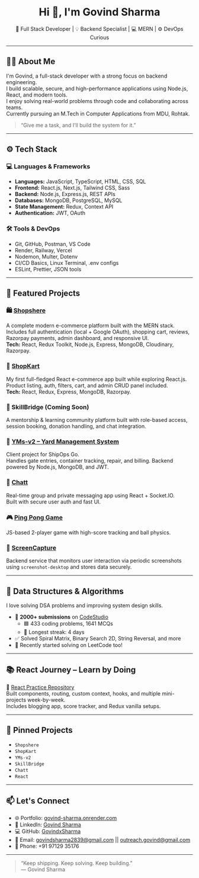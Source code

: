 <h1 align="center">Hi 👋, I'm Govind Sharma</h1>

<p align="center">
  🚀 Full Stack Developer | 💡 Backend Specialist | 💻 MERN | ⚙️ DevOps Curious
</p>

---

## 👨‍💻 About Me

I'm Govind, a full-stack developer with a strong focus on backend engineering.  
I build scalable, secure, and high-performance applications using Node.js, React, and modern tools.  
I enjoy solving real-world problems through code and collaborating across teams.  
Currently pursuing an M.Tech in Computer Applications from MDU, Rohtak.

> “Give me a task, and I’ll build the system for it.”

---

## ⚙️ Tech Stack

### 💻 Languages & Frameworks
- **Languages:** JavaScript, TypeScript, HTML, CSS, SQL
- **Frontend:** React.js, Next.js, Tailwind CSS, Sass
- **Backend:** Node.js, Express.js, REST APIs
- **Databases:** MongoDB, PostgreSQL, MySQL
- **State Management:** Redux, Context API
- **Authentication:** JWT, OAuth

### 🛠 Tools & DevOps
- Git, GitHub, Postman, VS Code  
- Render, Railway, Vercel  
- Nodemon, Multer, Dotenv  
- CI/CD Basics, Linux Terminal, .env configs  
- ESLint, Prettier, JSON tools

---

## 🚀 Featured Projects

### 🛍️ [Shopshere](https://github.com/GovindxSharma/ShopShereF)
A complete modern e-commerce platform built with the MERN stack.  
Includes full authentication (local + Google OAuth), shopping cart, reviews, Razorpay payments, admin dashboard, and responsive UI.  
**Tech:** React, Redux Toolkit, Node.js, Express, MongoDB, Cloudinary, Razorpay.

### 🛒 [ShopKart](https://github.com/GovindxSharma/ShopKart)
My first full-fledged React e-commerce app built while exploring React.js.  
Product listing, auth, filters, cart, and admin CRUD panel included.  
**Tech:** React, Redux, Express, MongoDB, Razorpay.

### 🧠 SkillBridge (Coming Soon)
A mentorship & learning community platform built with role-based access, session booking, donation handling, and chat integration.

### 🧾 [YMs-v2 – Yard Management System](https://github.com/GovindxSharma/YMs-v2)
Client project for ShipOps Go.  
Handles gate entries, container tracking, repair, and billing. Backend powered by Node.js, MongoDB, and JWT.

### 💬 [Chatt](https://github.com/GovindxSharma/Chatt)
Real-time group and private messaging app using React + Socket.IO.  
Built with secure user auth and fast UI.

### 🎮 [Ping Pong Game](https://github.com/GovindxSharma/PingPong)
JS-based 2-player game with high-score tracking and ball physics.

### 📸 [ScreenCapture](https://github.com/GovindxSharma/ScreenCapture)
Backend service that monitors user interaction via periodic screenshots using `screenshot-desktop` and stores data securely.

---

## 📘 Data Structures & Algorithms

I love solving DSA problems and improving system design skills.

- 🧠 **2000+ submissions** on [CodeStudio](https://www.naukri.com/code360/profile/Govindx7)
  - 🟦 433 coding problems, 1641 MCQs
  - 🎯 Longest streak: 4 days
- ✅ Solved Spiral Matrix, Binary Search 2D, String Reversal, and more
- 🚀 Recently started solving on LeetCode too!

---

## 📚 React Journey – Learn by Doing

📁 [React Practice Repository](https://github.com/GovindxSharma/React)  
Built components, routing, custom context, hooks, and multiple mini-projects week-by-week.  
Includes blogging app, score tracker, and Redux vanilla setups.

---

## 📌 Pinned Projects

- `Shopshere`
- `ShopKart`
- `YMs-v2`
- `SkillBridge`
- `Chatt`
- `React`

---

## 📫 Let's Connect

- 🌐 Portfolio: [govind-sharma.onrender.com](https://govind-sharma.onrender.com)  
- 💼 LinkedIn: [Govind Sharma](https://www.linkedin.com/in/govind-sharmax30)  
- 💻 GitHub: [GovindxSharma](https://github.com/GovindxSharma)  
- 📧 Email: govindsharma2839@gmail.com || outreach.govind@gmail.com 
- 📱 Phone: +91 97129 35176

---

> “Keep shipping. Keep solving. Keep building.”  
> — Govind Sharma
